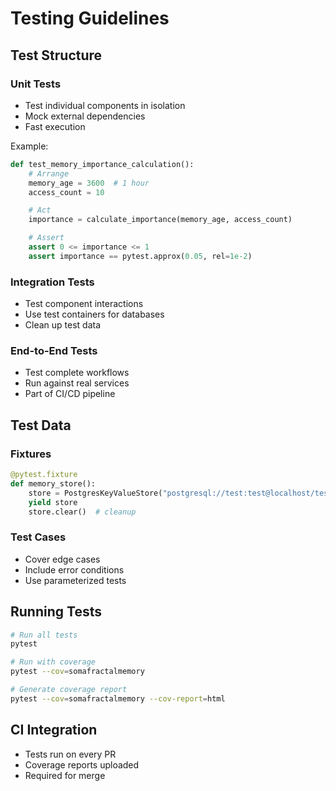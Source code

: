 # Testing Guidelines

## Test Structure

### Unit Tests

- Test individual components in isolation
- Mock external dependencies
- Fast execution

Example:
```python
def test_memory_importance_calculation():
    # Arrange
    memory_age = 3600  # 1 hour
    access_count = 10

    # Act
    importance = calculate_importance(memory_age, access_count)

    # Assert
    assert 0 <= importance <= 1
    assert importance == pytest.approx(0.05, rel=1e-2)
```

### Integration Tests

- Test component interactions
- Use test containers for databases
- Clean up test data

### End-to-End Tests

- Test complete workflows
- Run against real services
- Part of CI/CD pipeline

## Test Data

### Fixtures

```python
@pytest.fixture
def memory_store():
    store = PostgresKeyValueStore("postgresql://test:test@localhost/test")
    yield store
    store.clear()  # cleanup
```

### Test Cases

- Cover edge cases
- Include error conditions
- Use parameterized tests

## Running Tests

```bash
# Run all tests
pytest

# Run with coverage
pytest --cov=somafractalmemory

# Generate coverage report
pytest --cov=somafractalmemory --cov-report=html
```

## CI Integration

- Tests run on every PR
- Coverage reports uploaded
- Required for merge
